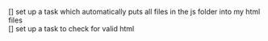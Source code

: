 [] set up a task which automatically puts all files in the js folder into my html files  
[] set up a task to check for valid html  
